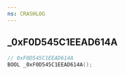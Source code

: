 ```yaml
---
ns: CRASHLOG
---
```

## _0xF0D545C1EEAD614A

```c
// 0xF0D545C1EEAD614A
BOOL _0xF0D545C1EEAD614A();
```

